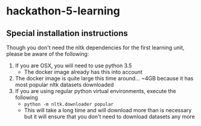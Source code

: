 # hackathon-5-learning

## Special installation instructions

Though you don't need the nltk dependencies for the first learning unit, please be aware
of the following:

1. If you are OSX, you will need to use python 3.5
    - The docker image already has this into account
1. The docker image is quite large this time around... ~4GB because it has most popular nltk datasets downloaded
1. If you are using regular python virtual environments, execute the following
    - `python -m nltk.downloader popular`
    - This will take a long time and will download more than is necessary but
      it will ensure that you don't need to download datasets any more

